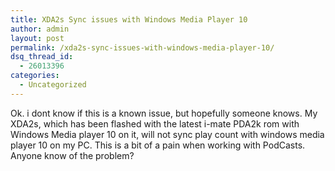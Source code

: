 ```yaml
---
title: XDA2s Sync issues with Windows Media Player 10
author: admin
layout: post
permalink: /xda2s-sync-issues-with-windows-media-player-10/
dsq_thread_id:
  - 26013396
categories:
  - Uncategorized
---
```

Ok. i dont know if this is a known issue, but hopefully someone knows. My XDA2s, which has been flashed with the latest i-mate PDA2k rom with Windows Media player 10 on it, will not sync play count with windows media player 10 on my PC. This is a bit of a pain when working with PodCasts. Anyone know of the problem?
